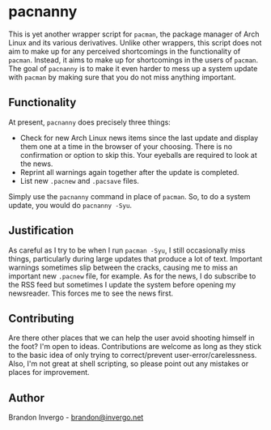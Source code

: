 # pacnanny

This is yet another wrapper script for `pacman`, the package manager
of Arch Linux and its various derivatives. Unlike other wrappers, this
script does not aim to make up for any perceived shortcomings in the
functionality of `pacman`. Instead, it aims to make up for
shortcomings in the users of `pacman`. The goal of `pacnanny` is to
make it even harder to mess up a system update with `pacman` by making
sure that you do not miss anything important.

## Functionality

At present, `pacnanny` does precisely three things:

* Check for new Arch Linux news items since the last update and
  display them one at a time in the browser of your choosing. There is
  no confirmation or option to skip this. Your eyeballs are required
  to look at the news.
* Reprint all warnings again together after the update is completed.
* List new `.pacnew` and `.pacsave` files.

Simply use the `pacnanny` command in place of `pacman`. So, to do a
system update, you would do `pacnanny -Syu`.

## Justification

As careful as I try to be when I run `pacman -Syu`, I still
occasionally miss things, particularly during large updates that
produce a lot of text. Important warnings sometimes slip between the
cracks, causing me to miss an important new `.pacnew` file, for
example. As for the news, I do subscribe to the RSS feed but sometimes
I update the system before opening my newsreader. This forces me to
see the news first.

## Contributing

Are there other places that we can help the user avoid shooting
himself in the foot? I'm open to ideas. Contributions are welcome as
long as they stick to the basic idea of only trying to correct/prevent
user-error/carelessness. Also, I'm not great at shell scripting, so
please point out any mistakes or places for improvement.

## Author

Brandon Invergo - <brandon@invergo.net>
